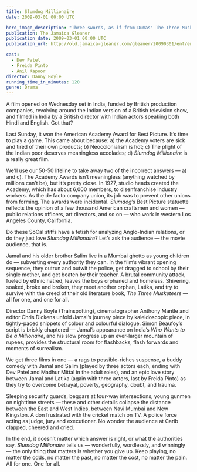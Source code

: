 ```yaml
---
title: Slumdog Millionaire
date: 2009-03-01 00:00 UTC

hero_image_description: "Three swords, as if from Dumas' The Three Musketeers"
publication: The Jamaica Gleaner
publication_date: 2009-03-01 00:00 UTC
publication_url: http://old.jamaica-gleaner.com/gleaner/20090301/ent/ent4.html

cast:
  - Dev Patel
  - Freida Pinto
  - Anil Kapoor
director: Danny Boyle
running_time_in_minutes: 120
genre: Drama
---
```


A film opened on Wednesday set in India, funded by British production companies,
revolving around the Indian version of a British television show, and filmed in
India by a British director with Indian actors speaking both Hindi and English.
Got that?

Last Sunday, it won the American Academy Award for Best Picture. It’s time to
play a game. This came about because: a) the Academy voters are sick and tired
of their own products; b) Neocolonialism is hot; c) The plight of the Indian
poor deserves meaningless accolades; d) _Slumdog Millionaire_ is a really great
film.

We’ll use our 50-50 lifeline to take away two of the incorrect answers — a) and
c). The Academy Awards isn’t meaningless (anything watched by millions can’t
be), but it’s pretty close. In 1927, studio heads created the Academy, which has
about 6,000 members, to disenfranchise industry workers. As the de facto company
union, its job was to prevent other unions from forming. The awards were
incidental. _Slumdog_’s Best Picture statuette reflects the opinion of a few
thousand American craftsmen and women — public relations officers, art
directors, and so on — who work in western Los Angeles County, California.

Do these SoCal stiffs have a fetish for analyzing Anglo-Indian relations, or do
they just love _Slumdog Millionaire_? Let’s ask the audience — the movie
audience, that is.

Jamal and his older brother Salim live in a Mumbai ghetto as young children do —
subverting every authority they can. In the film’s vibrant opening sequence,
they outrun and outwit the police, get dragged to school by their single mother,
and get beaten by their teacher. A brutal community attack, fueled by ethnic
hatred, leaves the boys orphaned and homeless. Shivering, soaked, broke and
broken, they meet another orphan, Latika, and try to survive with the creed of
their old literature book, _The Three Musketeers_ — all for one, and one for
all.

Director Danny Boyle (Trainspotting), cinematographer Anthony Mantle and editor
Chris Dickens unfold Jamal’s journey piece by kaleidoscopic piece, in
tightly-paced snippets of colour and colourful dialogue. Simon Beaufoy’s script
is briskly chaptered — Jamal’s appearance on India’s _Who Wants to Be a
Millionaire_, and his slow progress up an ever-larger mountain of rupees,
provides the structural room for flashbacks, flash forwards and moments of
surrealism.

We get three films in one — a rags to possible-riches suspense, a buddy comedy
with Jamal and Salim (played by three actors each, ending with Dev Patel and
Madhur Mittal in the adult roles), and an epic love story between Jamal and
Latika (again with three actors, last by Freida Pinto) as they try to overcome
betrayal, poverty, geography, doubt, and trauma.

Sleeping security guards, beggars at four-way intersections, young gunmen on
nighttime streets — these and other details collapse the distance between the
East and West Indies, between Navi Mumbai and New Kingston. A don frustrated
with the cricket match on TV. A police force acting as judge, jury and
executioner. No wonder the audience at Carib clapped, cheered and cried.

In the end, it doesn’t matter which answer is right, or what the authorities
say. _Slumdog Millionaire_ tells us — wonderfully, wordlessly, and winningly —
the only thing that matters is whether you give up. Keep playing, no matter the
odds, no matter the past, no matter the cost, no matter the pain. All for one.
One for all.
